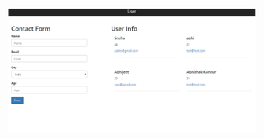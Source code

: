 <p align="center">
  <img src="https://github.com/4bhishekKasam/React-Forms-with-Firebase/blob/master/usersInfo.PNG"  width="800"/>
 </p>
